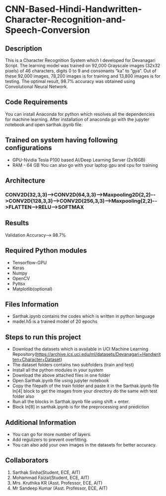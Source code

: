 # CNN-Based-Hindi-Handwritten-Character-Recognition-and-Speech-Conversion

## Description
This is a Character Recognition System which I developed for Devanagari Script. The learning model was trained on 92,000 Grayscale images (32x32 pixels) of 46 characters, digits 0 to 9 and consonants “ka” to “gya”. Out of these 92,000 images, 78,200 images is for training and 13,800 images is for testing. The optimal result, 98.7% accuracy was obtained using Convolutional Neural Network.

## Code Requirements
You can install Anaconda for python which resolves all the dependencies for machine learning.
After installation of anaconda go with the jupyter notebook and open sarthak.ipynb file.

## Trained on system having following configurations
* GPU-Nvidia Tesla P100 based AI/Deep Learning Server (2x16GB) 
* RAM - 64 GB
You can also go with your laptop gpu and cpu for training

## Architecture
### CONV2D(32,3,3)-->CONV2D(64,3,3)-->Maxpooling2D(2,2)-->CONV2D(128,3,3)-->CONV2D(256,3,3)-->Maxpooling(2,2)-->FLATTEN-->RELU-->SOFTMAX

## Results
Validation Accuracy--> 98.7%

## Required Python modules
* Tensorflow-GPU
* Keras
* Numpy
* OpenCV
* Pyttsx
* Matplotlib(optional)

## Files Information
* Sarthak.ipynb contains the codes which is written in python language
* madel.h5 is a trained model of 20 epochs

## Steps to run this project
* Download the datasets which is available in UCI Machine Learning   Repository(https://archive.ics.uci.edu/ml/datasets/Devanagari+Handwritten+Character+Dataset) 
* The dataset folders contains two subfolders (train and test)
* Install all the python modules in your system 
* Download the above attached files in one folder
* Open Sarthak.ipynb file using jupyter notebook 
* Copy the filepath of the train folder and paste it in the Sarthak.ipynb file In[4] block to get the images from your directory do the     same with test folder also
*  Run all the blocks in Sarthak.ipynb file using shift + enter.
* Block In[8] in sarthak.ipynb is for the preprocessing and prediction 

## Additional Information
* You can go for more number of layers. 
* Add regulizers to prevent overfitting.
* You can also add your own images in the datasets for better accuracy.

## Collaborators
1. Sarthak Sinha(Student, ECE, AIT)
2. Mohammad Faizal(Student, ECE, AIT)
3. Mrs. Kruthika KR (Asst. Professor, ECE, AIT)
4. Mr Sandeep Kumar (Asst. Professor, ECE, AIT)
